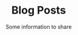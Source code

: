 ---
layout: list_posts
title: Blog Posts
subtitle: Some information to share
use-site-title: false
---